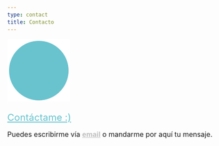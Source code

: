```yaml
---
type: contact
title: Contacto
---
```


<div style="align: center; margin-bottom:4%;">
<img src="/images/send140px.gif" alt="email" >
</div>
<a style="font-weight: medium; font-size: 22px; color: rgb(104, 195, 206);" href="mailto:sandra.m.revilla@gmail.com">
Contáctame :)</a>
<p style="font-size: 16px;">
Puedes escribirme vía <a style="color: rgb(192,192,192); font-weight: bold" href="mailto:sandra.m.revilla@gmail.com">email</a> o mandarme por aquí tu mensaje.</p>

